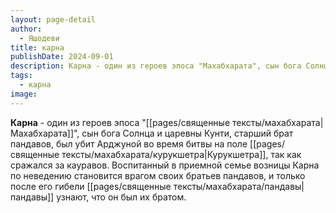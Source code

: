 ```yaml
---
layout: page-detail
author:
  - Яшодеви
title: карна
publishDate: 2024-09-01
description: Карна - один из героев эпоса "Махабхарата", сын бога Солнца и царевны Кунти, старший брат пандавов, был убит Арджуной во время битвы на поле Курукшетра, так как сражался за кауравов. Воспитанный в приемной семье возницы Карна по неведению становится врагом своих братьев пандавов, и только после его гибели пандавы узнают, что он был их братом.
tags:
  - карна
image:
---
```

**Карна** - один из героев эпоса "[[pages/священные тексты/махабхарата|Махабхарата]]", сын бога Солнца и царевны Кунти, старший брат пандавов, был убит Арджуной во время битвы на поле [[pages/священные тексты/махабхарата/курукшетра|Курукшетра]], так как сражался за кауравов. Воспитанный в приемной семье возницы Карна по неведению становится врагом своих братьев пандавов, и только после его гибели [[pages/священные тексты/махабхарата/пандавы|пандавы]] узнают, что он был их братом.

